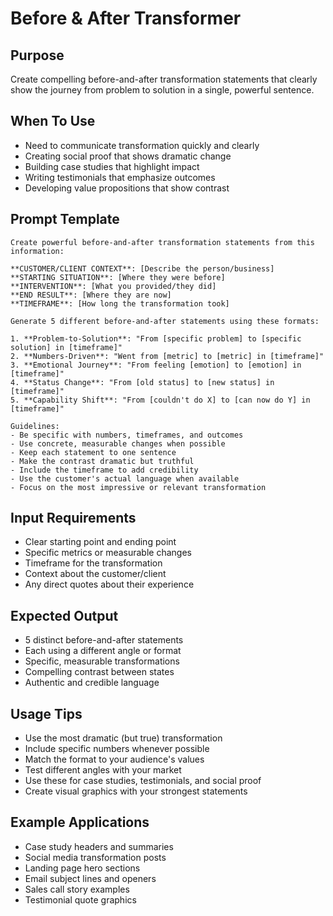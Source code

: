 # Before & After Transformer

## Purpose
Create compelling before-and-after transformation statements that clearly show the journey from problem to solution in a single, powerful sentence.

## When To Use
- Need to communicate transformation quickly and clearly
- Creating social proof that shows dramatic change
- Building case studies that highlight impact
- Writing testimonials that emphasize outcomes
- Developing value propositions that show contrast

## Prompt Template

```
Create powerful before-and-after transformation statements from this information:

**CUSTOMER/CLIENT CONTEXT**: [Describe the person/business]
**STARTING SITUATION**: [Where they were before]
**INTERVENTION**: [What you provided/they did]
**END RESULT**: [Where they are now]
**TIMEFRAME**: [How long the transformation took]

Generate 5 different before-and-after statements using these formats:

1. **Problem-to-Solution**: "From [specific problem] to [specific solution] in [timeframe]"
2. **Numbers-Driven**: "Went from [metric] to [metric] in [timeframe]"
3. **Emotional Journey**: "From feeling [emotion] to [emotion] in [timeframe]"
4. **Status Change**: "From [old status] to [new status] in [timeframe]"
5. **Capability Shift**: "From [couldn't do X] to [can now do Y] in [timeframe]"

Guidelines:
- Be specific with numbers, timeframes, and outcomes
- Use concrete, measurable changes when possible
- Keep each statement to one sentence
- Make the contrast dramatic but truthful
- Include the timeframe to add credibility
- Use the customer's actual language when available
- Focus on the most impressive or relevant transformation
```

## Input Requirements
- Clear starting point and ending point
- Specific metrics or measurable changes
- Timeframe for the transformation
- Context about the customer/client
- Any direct quotes about their experience

## Expected Output
- 5 distinct before-and-after statements
- Each using a different angle or format
- Specific, measurable transformations
- Compelling contrast between states
- Authentic and credible language

## Usage Tips
- Use the most dramatic (but true) transformation
- Include specific numbers whenever possible
- Match the format to your audience's values
- Test different angles with your market
- Use these for case studies, testimonials, and social proof
- Create visual graphics with your strongest statements

## Example Applications
- Case study headers and summaries
- Social media transformation posts
- Landing page hero sections
- Email subject lines and openers
- Sales call story examples
- Testimonial quote graphics